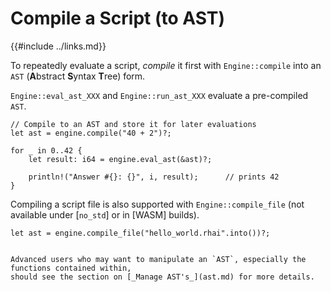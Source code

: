 Compile a Script (to AST)
========================

{{#include ../links.md}}

To repeatedly evaluate a script, _compile_ it first with `Engine::compile` into an `AST`
(**A**bstract **S**yntax **T**ree) form.

`Engine::eval_ast_XXX` and `Engine::run_ast_XXX` evaluate a pre-compiled `AST`.

```rust,no_run
// Compile to an AST and store it for later evaluations
let ast = engine.compile("40 + 2")?;

for _ in 0..42 {
    let result: i64 = engine.eval_ast(&ast)?;

    println!("Answer #{}: {}", i, result);      // prints 42
}
```

Compiling a script file is also supported with `Engine::compile_file`
(not available under [`no_std`] or in [WASM] builds).

```rust,no_run
let ast = engine.compile_file("hello_world.rhai".into())?;
```


~~~admonish info "`AST` manipulation API"

Advanced users who may want to manipulate an `AST`, especially the functions contained within,
should see the section on [_Manage AST's_](ast.md) for more details.
~~~
